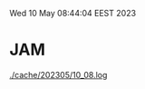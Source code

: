 Wed 10 May 08:44:04 EEST 2023
# JAM
<a href='./cache/202305/10_08.log'>./cache/202305/10_08.log</a>
